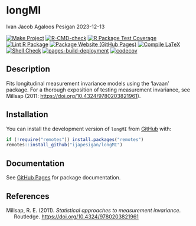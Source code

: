 longMI
================
Ivan Jacob Agaloos Pesigan
2023-12-13

<!-- README.md is generated from README.Rmd. Please edit that file -->
<!-- badges: start -->

[![Make
Project](https://github.com/ijapesigan/longMI/actions/workflows/make.yml/badge.svg)](https://github.com/ijapesigan/longMI/actions/workflows/make.yml)
[![R-CMD-check](https://github.com/ijapesigan/longMI/actions/workflows/check-full.yml/badge.svg)](https://github.com/ijapesigan/longMI/actions/workflows/check-full.yml)
[![R Package Test
Coverage](https://github.com/ijapesigan/longMI/actions/workflows/test-coverage.yml/badge.svg)](https://github.com/ijapesigan/longMI/actions/workflows/test-coverage.yml)
[![Lint R
Package](https://github.com/ijapesigan/longMI/actions/workflows/lint.yml/badge.svg)](https://github.com/ijapesigan/longMI/actions/workflows/lint.yml)
[![Package Website (GitHub
Pages)](https://github.com/ijapesigan/longMI/actions/workflows/pkgdown-gh-pages.yml/badge.svg)](https://github.com/ijapesigan/longMI/actions/workflows/pkgdown-gh-pages.yml)
[![Compile
LaTeX](https://github.com/ijapesigan/longMI/actions/workflows/latex.yml/badge.svg)](https://github.com/ijapesigan/longMI/actions/workflows/latex.yml)
[![Shell
Check](https://github.com/ijapesigan/longMI/actions/workflows/shellcheck.yml/badge.svg)](https://github.com/ijapesigan/longMI/actions/workflows/shellcheck.yml)
[![pages-build-deployment](https://github.com/ijapesigan/longMI/actions/workflows/pages/pages-build-deployment/badge.svg)](https://github.com/ijapesigan/longMI/actions/workflows/pages/pages-build-deployment)
[![codecov](https://codecov.io/gh/ijapesigan/longMI/branch/main/graph/badge.svg?token=KVLUET3DJ6)](https://codecov.io/gh/ijapesigan/longMI)
<!-- badges: end -->

## Description

Fits longitudinal measurement invariance models using the ‘lavaan’
package. For a thorough exposition of testing measurement invariance,
see Millsap (2011: <https://doi.org/10.4324/9780203821961>).

## Installation

You can install the development version of `longMI` from
[GitHub](https://github.com/ijapesigan/longMI) with:

``` r
if (!require("remotes")) install.packages("remotes")
remotes::install_github("ijapesigan/longMI")
```

## Documentation

See [GitHub Pages](https://ijapesigan.github.io/longMI/index.html) for
package documentation.

## References

<div id="refs" class="references csl-bib-body hanging-indent"
line-spacing="2">

<div id="ref-Millsap-2011" class="csl-entry">

Millsap, R. E. (2011). *Statistical approaches to measurement
invariance*. Routledge. <https://doi.org/10.4324/9780203821961>

</div>

</div>
